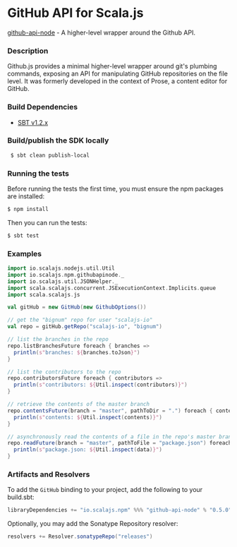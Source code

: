 GitHub API for Scala.js
================================
[github-api-node](https://www.npmjs.com/package/github-api-node) - A higher-level wrapper around the Github API.

### Description

Github.js provides a minimal higher-level wrapper around git's plumbing commands, exposing an API for 
manipulating GitHub repositories on the file level. It was formerly developed in the context of Prose, 
a content editor for GitHub.

### Build Dependencies


* [SBT v1.2.x](http://www.scala-sbt.org/download.html)

### Build/publish the SDK locally

```bash
 $ sbt clean publish-local
```

### Running the tests

Before running the tests the first time, you must ensure the npm packages are installed:

```bash
$ npm install
```

Then you can run the tests:

```bash
$ sbt test
```

### Examples

```scala
import io.scalajs.nodejs.util.Util
import io.scalajs.npm.githubapinode._
import io.scalajs.util.JSONHelper._
import scala.scalajs.concurrent.JSExecutionContext.Implicits.queue
import scala.scalajs.js

val gitHub = new GitHub(new GithubOptions())

// get the "bignum" repo for user "scalajs-io"
val repo = gitHub.getRepo("scalajs-io", "bignum")

// list the branches in the repo
repo.listBranchesFuture foreach { branches =>
  println(s"branches: ${branches.toJson}")
}

// list the contributors to the repo  
repo.contributorsFuture foreach { contributors =>
  println(s"contributors: ${Util.inspect(contributors)}")
}

// retrieve the contents of the master branch
repo.contentsFuture(branch = "master", pathToDir = ".") foreach { contents =>
  println(s"contents: ${Util.inspect(contents)}")
}

// asynchronously read the contents of a file in the repo's master branch
repo.readFuture(branch = "master", pathToFile = "package.json") foreach { data =>
  println(s"package.json: ${Util.inspect(data)}")
}
```

### Artifacts and Resolvers

To add the `GitHub` binding to your project, add the following to your build.sbt:  

```sbt
libraryDependencies += "io.scalajs.npm" %%% "github-api-node" % "0.5.0"
```

Optionally, you may add the Sonatype Repository resolver:

```sbt   
resolvers += Resolver.sonatypeRepo("releases") 
```
